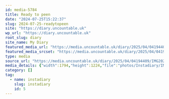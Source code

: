```yaml
---
id: media-5784
title: Ready to peen
date: "2024-07-25T15:22:37"
slug: 2024-07-25-readytopeen
site: "https://diary.uncountable.uk"
wp_url: "https://diary.uncountable.uk"
root_slug: diary
site_name: My Diary
featured_media_url: "https://media.uncountable.uk/diary/2025/04/04194409/IMG20240725162237-edited.webp"
featured_media_srcset: "https://media.uncountable.uk/diary/2025/04/04194409/IMG20240725162237-edited-300x205.webp 300w, https://media.uncountable.uk/diary/2025/04/04194409/IMG20240725162237-edited-1024x699.webp 1024w, https://media.uncountable.uk/diary/2025/04/04194409/IMG20240725162237-edited-150x150.webp 150w, https://media.uncountable.uk/diary/2025/04/04194409/IMG20240725162237-edited-640x437.webp 640w, https://media.uncountable.uk/diary/2025/04/04194409/IMG20240725162237-edited.webp 1794w"
type: media
source_url: "https://media.uncountable.uk/diary/2025/04/04194409/IMG20240725162237-edited.webp"
media_details: {"width":1794,"height":1224,"file":"photos/Instadiary/IMG20240725162237-edited.webp","filesize":195818,"sizes":{"medium":{"file":"IMG20240725162237-edited-300x205.webp","width":300,"height":205,"filesize":24056,"mime_type":"image/webp","source_url":"https://media.uncountable.uk/diary/2025/04/04194409/IMG20240725162237-edited-300x205.webp"},"large":{"file":"IMG20240725162237-edited-1024x699.webp","width":1024,"height":699,"filesize":197956,"mime_type":"image/webp","source_url":"https://media.uncountable.uk/diary/2025/04/04194409/IMG20240725162237-edited-1024x699.webp"},"thumbnail":{"file":"IMG20240725162237-edited-150x150.webp","width":150,"height":150,"filesize":9476,"mime_type":"image/webp","source_url":"https://media.uncountable.uk/diary/2025/04/04194409/IMG20240725162237-edited-150x150.webp"},"mobwidth":{"file":"IMG20240725162237-edited-640x437.webp","width":640,"height":437,"filesize":97766,"mime_type":"image/webp","source_url":"https://media.uncountable.uk/diary/2025/04/04194409/IMG20240725162237-edited-640x437.webp"},"full":{"file":"IMG20240725162237-edited.webp","width":1794,"height":1224,"mime_type":"image/webp","source_url":"https://media.uncountable.uk/diary/2025/04/04194409/IMG20240725162237-edited.webp"}},"image_meta":{"aperture":"0","credit":"","camera":"","caption":"","created_timestamp":"0","copyright":"","focal_length":"0","iso":"0","shutter_speed":"0","title":"","orientation":"0","keywords":[]}}
category: []
tag:
  - name: instadiary
    slug: instadiary
    id: 5
---
```


